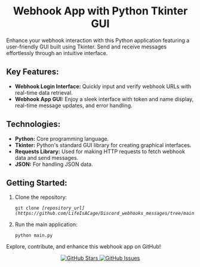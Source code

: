 <h1 align="center">Webhook App with Python Tkinter GUI</h1>

<p>Enhance your webhook interaction with this Python application featuring a user-friendly GUI built using Tkinter. Send and receive messages effortlessly through an intuitive interface.</p>

<h2>Key Features:</h2>

<ul>
  <li><strong>Webhook Login Interface:</strong> Quickly input and verify webhook URLs with real-time data retrieval.</li>
  <li><strong>Webhook App GUI:</strong> Enjoy a sleek interface with token and name display, real-time message updates, and error handling.</li>
</ul>

<h2>Technologies:</h2>

<ul>
  <li><strong>Python:</strong> Core programming language.</li>
  <li><strong>Tkinter:</strong> Python's standard GUI library for creating graphical interfaces.</li>
  <li><strong>Requests Library:</strong> Used for making HTTP requests to fetch webhook data and send messages.</li>
  <li><strong>JSON:</strong> For handling JSON data.</li>
</ul>

<h2>Getting Started:</h2>

<ol>
  <li>Clone the repository:</li>
  <pre><code>git clone <em>[repository_url](https://github.com/LifeIsACage/Discord_webhooks_messages/tree/main)</em></code></pre>

  <li>Run the main application:</li>
  <pre><code>python main.py</code></pre>
</ol>

<p>Explore, contribute, and enhance this webhook app on GitHub!</p>

<p align="center">
  <a href="https://github.com/LifeIsACage/Discord_webhooks_messages/stargazers">
    <img src="https://img.shields.io/github/stars/LifeIsACage/Discord_webhooks_messages.svg" alt="GitHub Stars">
  </a>
  <a href="https://github.com/LifeIsACage/Discord_webhooks_messages/issues">
    <img src="https://img.shields.io/github/issues/LifeIsACage/Discord_webhooks_messages.svg" alt="GitHub Issues">
  </a>
</p>
